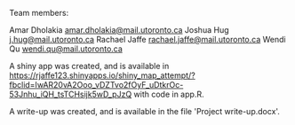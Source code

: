 Team members:

Amar Dholakia  amar.dholakia@mail.utoronto.ca
Joshua Hug     j.hug@mail.utoronto.ca
Rachael Jaffe  rachael.jaffe@mail.utoronto.ca
Wendi Qu	   wendi.qu@mail.utoronto.ca

A shiny app was created, and is available in https://rjaffe123.shinyapps.io/shiny_map_attempt/?fbclid=IwAR20vA2Ooo_vDZTvo2fOyF_uDtkrOc-53Jnhu_iQH_tsTCHsijk5wD_pJzQ with code in app.R.

A write-up was created, and is available in the file 'Project write-up.docx'.
